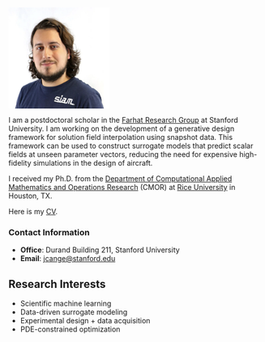 <img align="center" width="200" height="200" src="photo.png">

I am a postdoctoral scholar in the [Farhat Research Group](https://web.stanford.edu/group/frg/) at Stanford University. I am working on the development of a generative design framework for solution field interpolation using snapshot data. This framework can be used to construct surrogate models that predict scalar fields at unseen parameter vectors, reducing the need for expensive high-fidelity simulations in the design of aircraft.

I received my Ph.D. from the
[Department of Computational Applied Mathematics and Operations Research](https://cmor.rice.edu/) (CMOR) at 
[Rice University](https://www.rice.edu/) in Houston, TX.

Here is my [CV](cv.pdf).

### Contact Information 
- **Office**: Durand Building 211, Stanford University
- **Email**: jcange@stanford.edu

## Research Interests
- Scientific machine learning
- Data-driven surrogate modeling
- Experimental design + data acquisition
- PDE-constrained optimization

